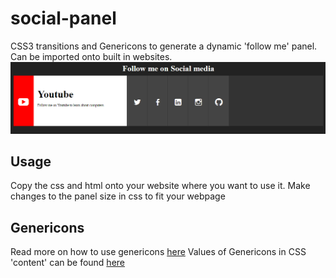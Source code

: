 # social-panel
CSS3 transitions and Genericons to generate a dynamic 'follow me' panel. Can be imported onto built in websites.
![Image1](https://github.com/mannpandya28/social-panel/blob/master/assets/image1.png)

## Usage
Copy the css and html onto your website where you want to use it.
Make changes to the panel size in css to fit your webpage

## Genericons
Read more on how to use genericons [here](https://genericons.com)
Values of Genericons in CSS 'content' can be found [here](https://wojnowski.net.pl/main/index/genericons-unicode-values)
